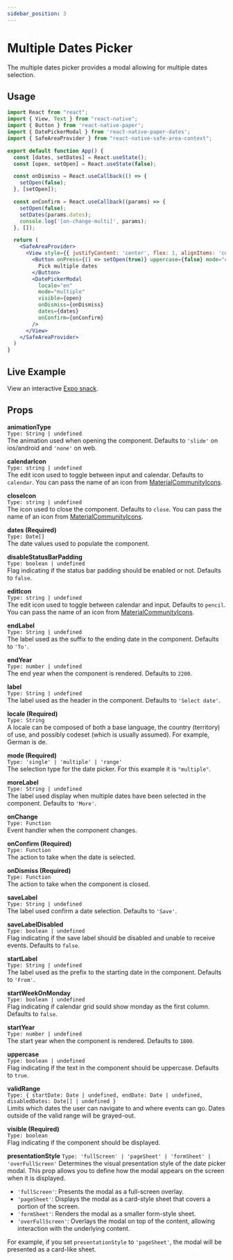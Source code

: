```yaml
---
sidebar_position: 3
---
```


# Multiple Dates Picker

The multiple dates picker provides a modal allowing for multiple dates selection.

## Usage

```jsx
import React from "react";
import { View, Text } from "react-native";
import { Button } from 'react-native-paper';
import { DatePickerModal } from 'react-native-paper-dates';
import { SafeAreaProvider } from "react-native-safe-area-context";

export default function App() {
  const [dates, setDates] = React.useState();
  const [open, setOpen] = React.useState(false);

  const onDismiss = React.useCallback(() => {
    setOpen(false);
  }, [setOpen]);

  const onConfirm = React.useCallback((params) => {
    setOpen(false);
    setDates(params.dates);
    console.log('[on-change-multi]', params);
  }, []);

  return (
    <SafeAreaProvider>
      <View style={{ justifyContent: 'center', flex: 1, alignItems: 'center' }}>
        <Button onPress={() => setOpen(true)} uppercase={false} mode="outlined">
          Pick multiple dates
        </Button>
        <DatePickerModal
          locale="en"
          mode="multiple"
          visible={open}
          onDismiss={onDismiss}
          dates={dates}
          onConfirm={onConfirm}
        />
      </View>
    </SafeAreaProvider>
  )
}
```

## Live Example

View an interactive [Expo snack](https://snack.expo.dev/@fitzwabs/react-native-paper-dates-multiple-picker).

## Props

**animationType**  
`Type: String | undefined`  
The animation used when opening the component. Defaults to `'slide'` on ios/android and `'none'` on web.

**calendarIcon**  
`Type: string | undefined`  
The edit icon used to toggle between input and calendar. Defaults to `calendar`. You can pass the name of an icon from [MaterialCommunityIcons](https://materialdesignicons.com/).

**closeIcon**  
`Type: string | undefined`  
The icon used to close the component. Defaults to `close`. You can pass the name of an icon from [MaterialCommunityIcons](https://materialdesignicons.com/).

**dates (Required)**  
`Type: Date[]`  
The date values used to populate the component.

**disableStatusBarPadding**  
`Type: boolean | undefined`  
Flag indicating if the status bar padding should be enabled or not. Defaults to `false`.

**editIcon**  
`Type: string | undefined`  
The edit icon used to toggle between calendar and input. Defaults to `pencil`. You can pass the name of an icon from [MaterialCommunityIcons](https://materialdesignicons.com/).

**endLabel**  
`Type: String | undefined`  
The label used as the suffix to the ending date in the component. Defaults to `'To'`.

**endYear**  
`Type: number | undefined`  
The end year when the component is rendered. Defaults to `2200`.

**label**  
`Type: String | undefined`  
The label used as the header in the component. Defaults to `'Select date'`.

**locale (Required)**  
`Type: String`  
A locale can be composed of both a base language, the country (territory) of use, and possibly codeset (which is usually assumed). For example, German is de.

**mode (Required)**  
`Type: 'single' | 'multiple' | 'range'`  
The selection type for the date picker. For this example it is `"multiple"`.

**moreLabel**  
`Type: String | undefined`  
The label used display when multiple dates have been selected in the component. Defaults to `'More'`.

**onChange**  
`Type: Function`  
Event handler when the component changes.

**onConfirm (Required)**  
`Type: Function`  
The action to take when the date is selected.

**onDismiss (Required)**  
`Type: Function`  
The action to take when the component is closed.

**saveLabel**  
`Type: String | undefined`  
The label used confirm a date selection. Defaults to `'Save'`.

**saveLabelDisabled**  
`Type: boolean | undefined`  
Flag indicating if the save label should be disabled and unable to receive events. Defaults to `false`.

**startLabel**  
`Type: String | undefined`  
The label used as the prefix to the starting date in the component. Defaults to `'From'`.

**startWeekOnMonday**  
`Type: boolean | undefined`  
Flag indicating if calendar grid sould show monday as the first column. Defaults to `false`.

**startYear**  
`Type: number | undefined`  
The start year when the component is rendered. Defaults to `1800`.

**uppercase**  
`Type: boolean | undefined`  
Flag indicating if the text in the component should be uppercase. Defaults to `true`.

**validRange**  
`Type: {
  startDate: Date | undefined,
  endDate: Date | undefined,
  disabledDates: Date[] | undefined
}`  
Limits which dates the user can navigate to and where events can go. Dates outside of the valid range will be grayed-out.

**visible (Required)**  
`Type: boolean`  
Flag indicating if the component should be displayed.

**presentationStyle**
`Type: 'fullScreen' | 'pageSheet' | 'formSheet' | 'overFullScreen'`
Determines the visual presentation style of the date picker modal. This prop allows you to define how the modal appears on the screen when it is displayed.

- `'fullScreen'`: Presents the modal as a full-screen overlay.
- `'pageSheet'`: Displays the modal as a card-style sheet that covers a portion of the screen.
- `'formSheet'`: Renders the modal as a smaller form-style sheet.
- `'overFullScreen'`: Overlays the modal on top of the content, allowing interaction with the underlying content.

For example, if you set `presentationStyle` to `'pageSheet'`, the modal will be presented as a card-like sheet.
